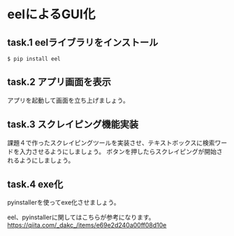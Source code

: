 # eelによるGUI化

## task.1 eelライブラリをインストール

```
$ pip install eel
```

## task.2 アプリ画面を表示

アプリを起動して画面を立ち上げましょう。

## task.3 スクレイピング機能実装

課題４で作ったスクレイピングツールを実装させ、テキストボックスに検索ワードを入力させるようにしましょう。
ボタンを押したらスクレイピングが開始されるようにしましょう。

## task.4 exe化

pyinstallerを使ってexe化させましょう。

eel、pyinstallerに関してはこちらが参考になります。
https://qiita.com/_dakc_/items/e69e2d240a00ff08d10e
